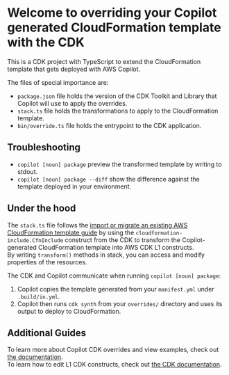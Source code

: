 # Welcome to overriding your Copilot generated CloudFormation template with the CDK

This is a CDK project with TypeScript to extend the CloudFormation template that gets 
deployed with AWS Copilot.

The files of special importance are:
- `package.json` file holds the version of the CDK Toolkit and Library that Copilot will use to apply the overrides.
- `stack.ts` file holds the transformations to apply to the CloudFormation template.
- `bin/override.ts` file holds the entrypoint to the CDK application.

## Troubleshooting

* `copilot [noun] package` preview the transformed template by writing to stdout.
* `copilot [noun] package --diff` show the difference against the template deployed in your environment.

## Under the hood
The `stack.ts` file follows the [import or migrate an existing AWS CloudFormation template guide](https://docs.aws.amazon.com/cdk/v2/guide/use_cfn_template.html) by using the `cloudformation-include.CfnInclude` construct
from the CDK to transform the Copilot-generated CloudFormation template into AWS CDK L1 constructs.  
By writing `transform()` methods in stack, you can access and modify properties of the resources.

The CDK and Copilot communicate when running `copilot [noun] package`:
1. Copilot copies the template generated from your `manifest.yml` under `.build/in.yml`.
2. Copilot then runs `cdk synth` from your `overrides/` directory and uses its output to deploy to CloudFormation.

## Additional Guides

To learn more about Copilot CDK overrides and view examples, check out [the documentation](https://aws.github.io/copilot-cli/docs/developing/overrides/cdk/).  
To learn how to edit L1 CDK constructs, check out [the CDK documentation](https://docs.aws.amazon.com/cdk/v2/guide/cfn_layer.html).